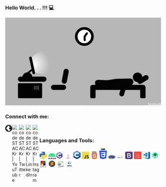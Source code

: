 ### Hello World. . . !!! 💻
![Coder](https://github.com/marzan-666/marzan-666/blob/main/Code%20and%20Sleep.gif)
<!--
**marzan-666/marzan-666** is a ✨ _special_ ✨ repository because its `README.md` (this file) appears on your GitHub profile.

### Here are some ideas to get you started:

- 🔭 I’m currently working on ...
- 🌱 I’m currently learning ...
- 👯 I’m looking to collaborate on ...
- 🤔 I’m looking for help with ...
- 💬 Ask me about ...
- 📫 How to reach me: ...
- 😄 Pronouns: ...
- ⚡ Fun fact: ...
-->

### Connect with me:

<img align="left" alt="codeSTACKr.com" width="22px" src="https://raw.githubusercontent.com/iconic/open-iconic/master/svg/globe.svg" />
<img align="left" alt="codeSTACKr | YouTube" width="22px" src="https://cdn.jsdelivr.net/npm/simple-icons@v3/icons/youtube.svg" />
<img align="left" alt="codeSTACKr | Twitter" width="22px" src="https://cdn.jsdelivr.net/npm/simple-icons@v3/icons/twitter.svg" />
<img align="left" alt="codeSTACKr | LinkedIn" width="22px" src="https://cdn.jsdelivr.net/npm/simple-icons@v3/icons/linkedin.svg" />
<img align="left" alt="codeSTACKr | Instagram" width="22px" src="https://cdn.jsdelivr.net/npm/simple-icons@v3/icons/instagram.svg" />


<br /> 

### Languages and Tools:

<img src="https://github.com/marzan-666/marzan-666/blob/main/python.png" width=24 /> <img src="https://github.com/marzan-666/marzan-666/blob/main/android.png" width=24 /><img src="https://github.com/marzan-666/marzan-666/blob/main/c.png" width=24 /> <img src = "https://github.com/marzan-666/marzan-666/blob/main/java.jpg" width = 24 /> <img src="https://github.com/marzan-666/marzan-666/blob/main/c%2B%2B.png" width=24 /> <img src="https://github.com/marzan-666/marzan-666/blob/main/js.png" width=24 /> <img src="https://github.com/marzan-666/marzan-666/blob/main/html.png" width=24 /> <img src="https://github.com/marzan-666/marzan-666/blob/main/css.png" width=24 /> <img src="https://github.com/marzan-666/marzan-666/blob/main/php.png" width=24 /> <img src="https://github.com/marzan-666/marzan-666/blob/main/mysql.png" width=24 /> <img src="https://github.com/marzan-666/marzan-666/blob/main/bootstrap.png" width=24 /> <img src="https://github.com/marzan-666/marzan-666/blob/main/laravel.jpg" width=24 /> <img src="https://github.com/marzan-666/marzan-666/blob/main/vscode.png" width=24 /> <img src="https://github.com/marzan-666/marzan-666/blob/main/Android%20Studio.png" width=24 /> <img src="https://github.com/marzan-666/marzan-666/blob/main/codeblocks.png" width=24 /> <img src="https://github.com/marzan-666/marzan-666/blob/main/sublime.jpg" width=24 /> <img src="https://github.com/marzan-666/marzan-666/blob/main/notepad.png" width=24 /> <img src="https://github.com/marzan-666/marzan-666/blob/main/netbeans.jpg" width=24 />




